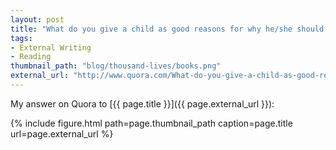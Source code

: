 ```yaml
---
layout: post
title: "What do you give a child as good reasons for why he/she should read?"
tags:
- External Writing
- Reading
thumbnail_path: "blog/thousand-lives/books.png"
external_url: "http://www.quora.com/What-do-you-give-a-child-as-good-reasons-for-why-he-she-should-read/answer/Yevgeniy-Brikman"
---  
```


My answer on Quora to [{{ page.title }}]({{ page.external_url }}):

{% include figure.html path=page.thumbnail_path caption=page.title url=page.external_url %}

